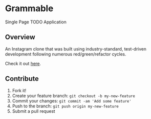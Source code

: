 # Grammable

Single Page TODO Application

## Overview

 An Instagram clone that was built using industry-standard, test-driven development following numerous red/green/refactor cycles.

 Check it out [here](https://grammable-em-estabillo.herokuapp.com/).

## Contribute

1. Fork it!
2. Create your feature branch: `git checkout -b my-new-feature`
3. Commit your changes: `git commit -am 'Add some feature'`
4. Push to the branch: `git push origin my-new-feature`
5. Submit a pull request